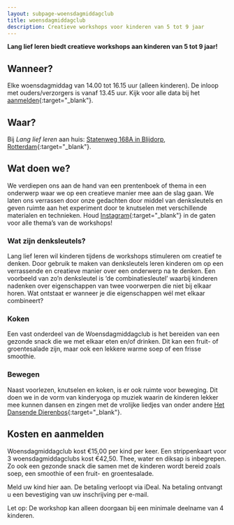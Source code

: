 ```yaml
---
layout: subpage-woensdagmiddagclub
title: woensdagmiddagclub
description: Creatieve workshops voor kinderen van 5 tot 9 jaar
---
```


**Lang lief leren biedt creatieve workshops aan kinderen van 5 tot 9 jaar!**

## Wanneer?

Elke woensdagmiddag van 14.00 tot 16.15 uur (alleen kinderen).
De inloop met ouders/verzorgers is vanaf 13.45 uur.
Kijk voor alle data bij het [aanmelden](#){:target="_blank"}.

## Waar?

Bij _Lang lief leren_ aan huis: [Statenweg 168A in Blijdorp, Rotterdam](https://goo.gl/maps/N77RpQ64ERBJf1ZH7){:target="_blank"}.

## Wat doen we?

We verdiepen ons aan de hand van een prentenboek of thema in een onderwerp waar we op een creatieve manier mee aan de slag gaan. We laten ons verrassen door onze gedachten door middel van denksleutels en geven ruimte aan het experiment door te knutselen met verschillende materialen en technieken.
Houd [Instagram](https://www.instagram.com/langliefleren/){:target="_blank"} in de gaten voor alle thema’s van de workshops!

### Wat zijn denksleutels?

Lang lief leren wil kinderen tijdens de workshops stimuleren om creatief te denken. Door gebruik te maken van denksleutels leren kinderen om op een verrassende en creatieve manier over een onderwerp na te denken. Een voorbeeld van zo’n denksleutel is ‘de combinatiesleutel’ waarbij kinderen nadenken over eigenschappen van twee voorwerpen die niet bij elkaar horen. Wat ontstaat er wanneer je die eigenschappen wél met elkaar combineert?

### Koken

Een vast onderdeel van de Woensdagmiddagclub is het bereiden van een gezonde snack die we met elkaar eten en/of drinken. Dit kan een fruit- of groentesalade zijn, maar ook een lekkere warme soep of een frisse smoothie.

### Bewegen

Naast voorlezen, knutselen en koken, is er ook ruimte voor beweging. Dit doen we in de vorm van kinderyoga op muziek waarin de kinderen lekker mee kunnen dansen en zingen met de vrolijke liedjes van onder andere [Het Dansende Dierenbos](https://dansendedierenbos.nl/){:target="_blank"}.

## Kosten en aanmelden

Woensdagmiddagclub kost €15,00 per kind per keer.
Een strippenkaart voor 3 woensdagmiddagclubs kost €42,50.
Thee, water en diksap is inbegrepen. Zo ook een gezonde snack die samen met de kinderen wordt bereid zoals soep, een smoothie of een fruit- en groentesalade.

Meld uw kind <a class="cp-button" data-seller="langliefleren" data-checkout="woensdagmiddagclub">hier</a> aan. De betaling verloopt via iDeal. Na betaling ontvangt u een bevestiging van uw inschrijving per e-mail.




Let op: De workshop kan alleen doorgaan bij een minimale deelname van 4 kinderen.
